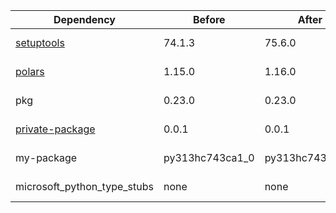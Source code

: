 |Dependency|Before|After|Explicit|Environments|
|-|-|-|-|-|
|[setuptools](https://pypi.org/project/setuptools)|74.1.3|75.6.0|true|*all envs* on osx-arm64|
|[polars](https://prefix.dev/channels/conda-forge/packages/polars)|1.15.0|1.16.0|true|*all envs* on osx-arm64|
|pkg|0.23.0|0.23.0|true|*all envs* on linux-64|
|[private-package](https://prefix.dev/channels/setup-pixi-test/packages/private-package)|0.0.1|0.0.1|true|*all envs* on osx-arm64|
|my-package|py313hc743ca1_0|py313hc743ca1_1|true|*all envs* on osx-arm64|
|microsoft_python_type_stubs|none|none|false|*all envs* on linux-64|

[^1]: **Bold** means explicit dependency.
[^2]: Dependency got downgraded.
